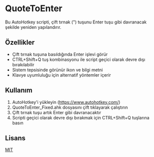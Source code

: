# QuoteToEnter

Bu AutoHotkey scripti, çift tırnak (") tuşunu Enter tuşu gibi davranacak şekilde yeniden yapılandırır.

## Özellikler

- Çift tırnak tuşuna basıldığında Enter işlevi görür
- CTRL+Shift+Q tuş kombinasyonu ile script geçici olarak devre dışı bırakılabilir
- Sistem tepsisinde görünür ikon ve bilgi metni
- Klavye uyumluluğu için alternatif yöntemler içerir

## Kullanım

1. AutoHotkey'i yükleyin (https://www.autohotkey.com/)
2. QuoteToEnter_Fixed.ahk dosyasını çift tıklayarak çalıştırın
3. Çift tırnak tuşu artık Enter gibi davranacaktır
4. Scripti geçici olarak devre dışı bırakmak için CTRL+Shift+Q tuşlarına basın

## Lisans

[MIT](LICENSE)
